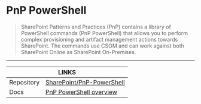 # PnP PowerShell

> SharePoint Patterns and Practices (PnP) contains a library of PowerShell commands (PnP PowerShell) that allows you to perform complex provisioning and artifact management actions towards SharePoint. The commands use CSOM and can work against both SharePoint Online as SharePoint On-Premises.

---

<div class="links">
    <table>
        <thead>
            <tr>
                <th colspan="2">LINKS</th>
            </tr>
        </thead>
        <tbody>
            <tr>
                <td>Repository</td>
                <td><a href="https://github.com/SharePoint/PnP-PowerShell" target="_blank">SharePoint/PnP-PowerShell</a></td>
            </tr>
            <tr>
                <td>Docs</td>
                <td><a href="https://docs.microsoft.com/en-us/powershell/sharepoint/sharepoint-pnp/sharepoint-pnp-cmdlets?view=sharepoint-ps" target="_blank">PnP PowerShell overview</a></td>
            </tr>
        </tbody>
    </table>
</div>

